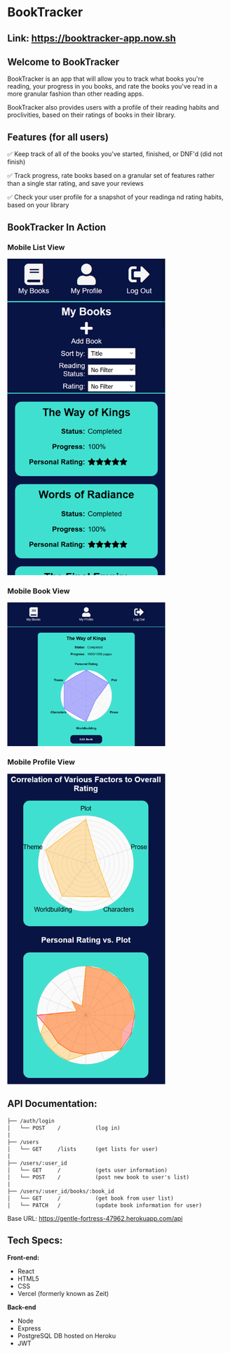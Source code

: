# BookTracker

## Link: https://booktracker-app.now.sh

## Welcome to BookTracker
BookTracker is an app that will allow you to track what books you're reading, your progress in you
books, and rate the books you've read in a more granular fashion than other reading apps. 

BookTracker also provides users with a profile of their reading habits and proclivities, based on their 
ratings of books in their library. 

## Features (for all users)
 :white_check_mark: Keep track of all of the books you've started, finished, or DNF'd (did not finish)

 :white_check_mark: Track progress, rate books based on a granular set of features rather than a single star rating, and save your reviews

 :white_check_mark: Check your user profile for a snapshot of your readinga nd rating habits, based on your library

## BookTracker In Action

### Mobile List View
<img src='./src/img/Mobile-List.png' alt='Mobile List View' width='360px'/>

### Mobile Book View
<img src='./src/img/Mobile-Book.png' alt='Mobile Book View' width='360px'/>

### Mobile Profile View
<img src='./src/img/Mobile-Graphs.png' alt='Mobile Profile View' width='360px'/>

## API Documentation: 
```
├── /auth/login
│   └── POST    /           (log in)
|
├── /users
│   └── GET     /lists      (get lists for user)
|
├── /users/:user_id
│   └── GET     /           (gets user information)
│   └── POST    /           (post new book to user's list)
|
├── /users/:user_id/books/:book_id
│   └── GET     /           (get book from user list)
│   └── PATCH   /           (update book information for user)
```

Base URL: https://gentle-fortress-47962.herokuapp.com/api

## Tech Specs: 
**Front-end:**
- React
- HTML5
- CSS
- Vercel (formerly known as Zeit)

**Back-end**
- Node
- Express
- PostgreSQL DB hosted on Heroku
- JWT 

